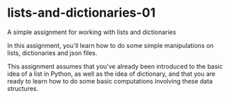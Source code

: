 # lists-and-dictionaries-01

A simple assignment for working with lists and dictionaries

In this assignment, you'll learn how to do some simple manipulations on lists, dictionaries and json files.

This assignment assumes that you've already been introduced to the basic idea of a list in Python, as well as the idea of 
dictionary, and that you are ready to learn how to do some basic computations involving these data structures.



